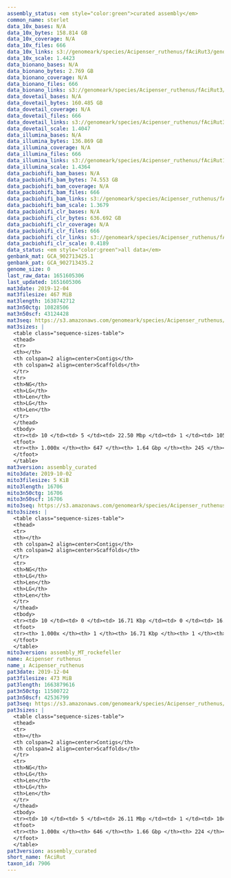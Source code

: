 ```yaml
---
assembly_status: <em style="color:green">curated assembly</em>
common_name: sterlet
data_10x_bases: N/A
data_10x_bytes: 158.814 GB
data_10x_coverage: N/A
data_10x_files: 666
data_10x_links: s3://genomeark/species/Acipenser_ruthenus/fAciRut3/genomic_data/10x/<br>
data_10x_scale: 1.4423
data_bionano_bases: N/A
data_bionano_bytes: 2.769 GB
data_bionano_coverage: N/A
data_bionano_files: 666
data_bionano_links: s3://genomeark/species/Acipenser_ruthenus/fAciRut3/genomic_data/bionano/<br>
data_dovetail_bases: N/A
data_dovetail_bytes: 160.485 GB
data_dovetail_coverage: N/A
data_dovetail_files: 666
data_dovetail_links: s3://genomeark/species/Acipenser_ruthenus/fAciRut3/genomic_data/dovetail/<br>
data_dovetail_scale: 1.4047
data_illumina_bases: N/A
data_illumina_bytes: 136.869 GB
data_illumina_coverage: N/A
data_illumina_files: 666
data_illumina_links: s3://genomeark/species/Acipenser_ruthenus/fAciRut1/genomic_data/illumina/<br>s3://genomeark/species/Acipenser_ruthenus/fAciRut2/genomic_data/illumina/<br>
data_illumina_scale: 1.4364
data_pacbiohifi_bam_bases: N/A
data_pacbiohifi_bam_bytes: 74.553 GB
data_pacbiohifi_bam_coverage: N/A
data_pacbiohifi_bam_files: 666
data_pacbiohifi_bam_links: s3://genomeark/species/Acipenser_ruthenus/fAciRut3/genomic_data/pacbiohifi_bam/<br>
data_pacbiohifi_bam_scale: 1.3679
data_pacbiohifi_clr_bases: N/A
data_pacbiohifi_clr_bytes: 636.692 GB
data_pacbiohifi_clr_coverage: N/A
data_pacbiohifi_clr_files: 666
data_pacbiohifi_clr_links: s3://genomeark/species/Acipenser_ruthenus/fAciRut3/genomic_data/pacbiohifi_clr/<br>
data_pacbiohifi_clr_scale: 0.4189
data_status: <em style="color:green">all data</em>
genbank_mat: GCA_902713425.1
genbank_pat: GCA_902713435.2
genome_size: 0
last_raw_data: 1651605306
last_updated: 1651605306
mat3date: 2019-12-04
mat3filesize: 467 MiB
mat3length: 1638742712
mat3n50ctg: 10828506
mat3n50scf: 43124428
mat3seq: https://s3.amazonaws.com/genomeark/species/Acipenser_ruthenus/fAciRut3/assembly_curated/fAciRut3.mat.cur.20191204.fasta.gz
mat3sizes: |
  <table class="sequence-sizes-table">
  <thead>
  <tr>
  <th></th>
  <th colspan=2 align=center>Contigs</th>
  <th colspan=2 align=center>Scaffolds</th>
  </tr>
  <tr>
  <th>NG</th>
  <th>LG</th>
  <th>Len</th>
  <th>LG</th>
  <th>Len</th>
  </tr>
  </thead>
  <tbody>
  <tr><td> 10 </td><td> 5 </td><td> 22.50 Mbp </td><td> 1 </td><td> 105.01 Mbp </td></tr>  <tr><td> 20 </td><td> 13 </td><td> 20.03 Mbp </td><td> 3 </td><td> 87.32 Mbp </td></tr>  <tr><td> 30 </td><td> 22 </td><td> 15.87 Mbp </td><td> 4 </td><td> 87.19 Mbp </td></tr>  <tr><td> 40 </td><td> 33 </td><td> 12.96 Mbp </td><td> 7 </td><td> 59.37 Mbp </td></tr>  <tr style="background-color:#cccccc;"><td> 50 </td><td> 47 </td><td style="background-color:#88ff88;"> 10.83 Mbp </td><td> 10 </td><td style="background-color:#88ff88;"> 43.12 Mbp </td></tr>  <tr><td> 60 </td><td> 64 </td><td> 8.19 Mbp </td><td> 14 </td><td> 35.49 Mbp </td></tr>  <tr><td> 70 </td><td> 89 </td><td> 5.35 Mbp </td><td> 19 </td><td> 29.75 Mbp </td></tr>  <tr><td> 80 </td><td> 129 </td><td> 3.24 Mbp </td><td> 25 </td><td> 26.79 Mbp </td></tr>  <tr><td> 90 </td><td> 199 </td><td> 1.58 Mbp </td><td> 36 </td><td> 9.03 Mbp </td></tr>  <tr><td> 100 </td><td> 646 </td><td> 5.93 Kbp </td><td> 244 </td><td> 14.14 Kbp </td></tr>  </tbody>
  <tfoot>
  <tr><th> 1.000x </th><th> 647 </th><th> 1.64 Gbp </th><th> 245 </th><th> 1.64 Gbp </th></tr>
  </tfoot>
  </table>
mat3version: assembly_curated
mito3date: 2019-10-02
mito3filesize: 5 KiB
mito3length: 16706
mito3n50ctg: 16706
mito3n50scf: 16706
mito3seq: https://s3.amazonaws.com/genomeark/species/Acipenser_ruthenus/fAciRut3/assembly_MT_rockefeller/fAciRut3.MT.20191002.fasta.gz
mito3sizes: |
  <table class="sequence-sizes-table">
  <thead>
  <tr>
  <th></th>
  <th colspan=2 align=center>Contigs</th>
  <th colspan=2 align=center>Scaffolds</th>
  </tr>
  <tr>
  <th>NG</th>
  <th>LG</th>
  <th>Len</th>
  <th>LG</th>
  <th>Len</th>
  </tr>
  </thead>
  <tbody>
  <tr><td> 10 </td><td> 0 </td><td> 16.71 Kbp </td><td> 0 </td><td> 16.71 Kbp </td></tr>  <tr><td> 20 </td><td> 0 </td><td> 16.71 Kbp </td><td> 0 </td><td> 16.71 Kbp </td></tr>  <tr><td> 30 </td><td> 0 </td><td> 16.71 Kbp </td><td> 0 </td><td> 16.71 Kbp </td></tr>  <tr><td> 40 </td><td> 0 </td><td> 16.71 Kbp </td><td> 0 </td><td> 16.71 Kbp </td></tr>  <tr style="background-color:#cccccc;"><td> 50 </td><td> 0 </td><td style="background-color:#ff8888;"> 16.71 Kbp </td><td> 0 </td><td style="background-color:#ff8888;"> 16.71 Kbp </td></tr>  <tr><td> 60 </td><td> 0 </td><td> 16.71 Kbp </td><td> 0 </td><td> 16.71 Kbp </td></tr>  <tr><td> 70 </td><td> 0 </td><td> 16.71 Kbp </td><td> 0 </td><td> 16.71 Kbp </td></tr>  <tr><td> 80 </td><td> 0 </td><td> 16.71 Kbp </td><td> 0 </td><td> 16.71 Kbp </td></tr>  <tr><td> 90 </td><td> 0 </td><td> 16.71 Kbp </td><td> 0 </td><td> 16.71 Kbp </td></tr>  <tr><td> 100 </td><td> 0 </td><td> 16.71 Kbp </td><td> 0 </td><td> 16.71 Kbp </td></tr>  </tbody>
  <tfoot>
  <tr><th> 1.000x </th><th> 1 </th><th> 16.71 Kbp </th><th> 1 </th><th> 16.71 Kbp </th></tr>
  </tfoot>
  </table>
mito3version: assembly_MT_rockefeller
name: Acipenser ruthenus
name_: Acipenser_ruthenus
pat3date: 2019-12-04
pat3filesize: 473 MiB
pat3length: 1663879616
pat3n50ctg: 11500722
pat3n50scf: 42536799
pat3seq: https://s3.amazonaws.com/genomeark/species/Acipenser_ruthenus/fAciRut3/assembly_curated/fAciRut3.pat.cur.20191204.fasta.gz
pat3sizes: |
  <table class="sequence-sizes-table">
  <thead>
  <tr>
  <th></th>
  <th colspan=2 align=center>Contigs</th>
  <th colspan=2 align=center>Scaffolds</th>
  </tr>
  <tr>
  <th>NG</th>
  <th>LG</th>
  <th>Len</th>
  <th>LG</th>
  <th>Len</th>
  </tr>
  </thead>
  <tbody>
  <tr><td> 10 </td><td> 5 </td><td> 26.11 Mbp </td><td> 1 </td><td> 104.95 Mbp </td></tr>  <tr><td> 20 </td><td> 12 </td><td> 21.82 Mbp </td><td> 3 </td><td> 88.35 Mbp </td></tr>  <tr><td> 30 </td><td> 21 </td><td> 16.55 Mbp </td><td> 5 </td><td> 83.15 Mbp </td></tr>  <tr><td> 40 </td><td> 31 </td><td> 14.23 Mbp </td><td> 7 </td><td> 59.13 Mbp </td></tr>  <tr style="background-color:#cccccc;"><td> 50 </td><td> 44 </td><td style="background-color:#88ff88;"> 11.50 Mbp </td><td> 10 </td><td style="background-color:#88ff88;"> 42.54 Mbp </td></tr>  <tr><td> 60 </td><td> 60 </td><td> 8.85 Mbp </td><td> 15 </td><td> 33.22 Mbp </td></tr>  <tr><td> 70 </td><td> 83 </td><td> 5.60 Mbp </td><td> 20 </td><td> 30.48 Mbp </td></tr>  <tr><td> 80 </td><td> 121 </td><td> 3.34 Mbp </td><td> 26 </td><td> 22.95 Mbp </td></tr>  <tr><td> 90 </td><td> 197 </td><td> 1.43 Mbp </td><td> 37 </td><td> 10.71 Mbp </td></tr>  <tr><td> 100 </td><td> 645 </td><td> 851  bp </td><td> 223 </td><td> 16.39 Kbp </td></tr>  </tbody>
  <tfoot>
  <tr><th> 1.000x </th><th> 646 </th><th> 1.66 Gbp </th><th> 224 </th><th> 1.66 Gbp </th></tr>
  </tfoot>
  </table>
pat3version: assembly_curated
short_name: fAciRut
taxon_id: 7906
---
```

